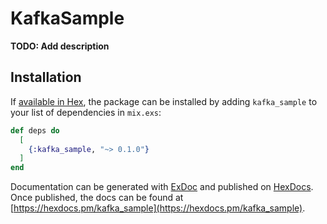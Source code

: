 # KafkaSample

**TODO: Add description**

## Installation

If [available in Hex](https://hex.pm/docs/publish), the package can be installed
by adding `kafka_sample` to your list of dependencies in `mix.exs`:

```elixir
def deps do
  [
    {:kafka_sample, "~> 0.1.0"}
  ]
end
```

Documentation can be generated with [ExDoc](https://github.com/elixir-lang/ex_doc)
and published on [HexDocs](https://hexdocs.pm). Once published, the docs can
be found at [https://hexdocs.pm/kafka_sample](https://hexdocs.pm/kafka_sample).


